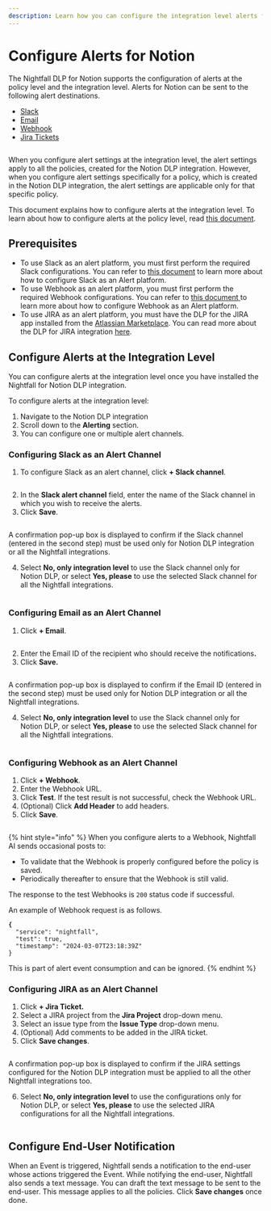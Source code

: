 ```yaml
---
description: Learn how you can configure the integration level alerts for Notion.
---
```


# Configure Alerts for Notion

The Nightfall DLP for Notion supports the configuration of alerts at the policy level and the integration level. Alerts for Notion can be sent to the following alert destinations.

* [Slack](https://help.nightfall.ai/sensitive-data-protection/notion/configuring-integration-alerts#configuring-slack-as-an-alert-channel)&#x20;
* [Email](https://help.nightfall.ai/sensitive-data-protection/notion/configuring-integration-alerts#configuring-email-as-an-alert-channel)
* [Webhook](https://help.nightfall.ai/sensitive-data-protection/notion/configuring-integration-alerts#configuring-webhook-as-an-alert-channel)
* [Jira Tickets](https://help.nightfall.ai/sensitive-data-protection/notion/configuring-integration-alerts#configuring-jira-as-an-alert-channel)

<figure><img src="../.gitbook/assets/image (839).png" alt=""><figcaption></figcaption></figure>

When you configure alert settings at the integration level, the alert settings apply to all the policies, created for the Notion DLP integration. However, when you configure alert settings specifically for a policy, which is created in the Notion DLP integration, the alert settings are applicable only for that specific policy.&#x20;

This document explains how to configure alerts at the integration level. To learn about how to configure alerts at the policy level, read [this document](../gmail/policies/advanced_settings.md#admin-alerting).

## Prerequisites

* To use Slack as an alert platform, you must first perform the required Slack configurations. You can refer to [this document](https://help.nightfall.ai/nightfall-ai/detection/setting-up-slack-as-an-alert-channel-in-nightfall) to learn more about how to configure Slack as an Alert platform.&#x20;
* To use Webhook as an alert platform, you must first perform the required Webhook configurations. You can refer to [this document](https://help.nightfall.ai/nightfall-ai/operationalizing-dlp/integrating-with-security-tools/integrating-with-siem#configuring-outgoing-webhooks)[ ](https://help.nightfall.ai/nightfall-ai/operationalizing-dlp/integrating-with-security-tools/integrating-with-siem#configuring-outgoing-webhooks)to learn more about how to configure Webhook as an Alert platform. &#x20;
* To use JIRA as an alert platform, you must have the DLP for the JIRA app installed from the [Atlassian Marketplace](https://marketplace.atlassian.com/apps/1226823/dlp-for-jira-nightfall-ai?tab=overview\&hosting=cloud). You can read more about the DLP for JIRA integration [here](https://help.nightfall.ai/nightfall-ai/nightfall-for-jira/getting-started/installing-nightfall-for-jira).&#x20;

## Configure Alerts at the Integration Level&#x20;

You can configure alerts at the integration level once you have installed the Nightfall for Notion DLP  integration.&#x20;

To configure alerts at the integration level:

1. Navigate to the Notion DLP integration
2. Scroll down to the **Alerting** section.
3. You can configure one or multiple alert channels.&#x20;

### Configuring Slack as an Alert Channel

1. To configure Slack as an alert channel, click **+ Slack channel**.

<figure><img src="../.gitbook/assets/image (840).png" alt=""><figcaption></figcaption></figure>

2. In the **Slack alert channel** field, enter the name of the Slack channel in which you wish to receive the alerts.&#x20;
3. Click **Save**.&#x20;

<figure><img src="../.gitbook/assets/image (842).png" alt=""><figcaption></figcaption></figure>

A confirmation pop-up box is displayed to confirm if the Slack channel (entered in the second step) must be used only for Notion DLP integration or all the Nightfall integrations.&#x20;

4. Select **No, only integration level** to use the Slack channel only for Notion DLP, or select **Yes, please** to use the selected Slack channel for all the Nightfall integrations.&#x20;

<figure><img src="../.gitbook/assets/image (843).png" alt=""><figcaption></figcaption></figure>

### Configuring Email as an Alert Channel

1. Click **+ Email**.

<figure><img src="../.gitbook/assets/image (844).png" alt=""><figcaption></figcaption></figure>

2. Enter the Email ID of the recipient who should receive the notification&#x73;**.**&#x20;
3. Click **Save.**&#x20;

<figure><img src="../.gitbook/assets/imageedit_8_4300516314.png" alt=""><figcaption></figcaption></figure>

A confirmation pop-up box is displayed to confirm if the Email ID (entered in the second step) must be used only for Notion DLP integration or all the Nightfall integrations.&#x20;

4. Select **No, only integration level** to use the Slack channel only for Notion DLP, or select **Yes, please** to use the selected Slack channel for all the Nightfall integrations.&#x20;

<figure><img src="../.gitbook/assets/image (163).png" alt=""><figcaption></figcaption></figure>

### Configuring Webhook as an Alert Channel

1. Click **+ Webhook**.
2. Enter the Webhook URL.
3. Click **Test**. If the test result is not successful, check the Webhook URL.
4. (Optional) Click **Add Header** to add headers.&#x20;
5. Click **Save**.

<figure><img src="../.gitbook/assets/imageedit_13_9673272543.png" alt=""><figcaption></figcaption></figure>

{% hint style="info" %}
When you configure alerts to a Webhook, Nightfall AI sends occasional posts to:

* To validate that the Webhook is properly configured before the policy is saved.
* Periodically thereafter to ensure that the Webhook is still valid.

The response to the test Webhooks is `200` status code if successful.

An example of Webhook request is as follows.

<pre class="language-json"><code class="lang-json"><strong>{
</strong>  "service": "nightfall",
  "test": true,
  "timestamp": "2024-03-07T23:18:39Z"
}
</code></pre>

This is part of alert event consumption and can be ignored.&#x20;
{% endhint %}

### **Configuring JIRA as an Alert Channel**

1. Click **+ Jira Ticket.**
2. Select a JIRA project from the **Jira Project** drop-down menu.
3. Select an issue type from the **Issue Type** drop-down menu.&#x20;
4. (Optional) Add comments to be added in the JIRA ticket.&#x20;
5. Click **Save changes**.

<figure><img src="../.gitbook/assets/image (847).png" alt=""><figcaption></figcaption></figure>

A confirmation pop-up box is displayed to confirm if the JIRA settings configured for the Notion DLP integration must be applied to all the other Nightfall integrations too.&#x20;

6. Select **No, only integration level** to use the configurations only for Notion DLP, or select **Yes, please** to use the selected JIRA configurations for all the Nightfall integrations.&#x20;

<figure><img src="../.gitbook/assets/image (848).png" alt=""><figcaption></figcaption></figure>

## Configure End-User Notification

When an Event is triggered, Nightfall sends a notification to the end-user whose actions triggered the Event. While notifying the end-user, Nightfall also sends a text message. You can draft the text message to be sent to the end-user. This message applies to all the policies. Click **Save changes** once done.

<figure><img src="../.gitbook/assets/image (838).png" alt=""><figcaption></figcaption></figure>
